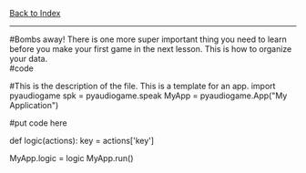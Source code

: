<title>Lesson 5: Balista! -- Basic Tutorial</title>

[Back to Index](index.html)

__________
#Bombs away!
There is one more super important thing you need to learn before you make your first game in the next lesson. This is how to organize your data.  
#code

#This is the description of the file. This is a template for an app.
import pyaudiogame
spk = pyaudiogame.speak
MyApp = pyaudiogame.App("My Application")

#put code here

def logic(actions):
	key = actions['key']

MyApp.logic = logic
MyApp.run()
